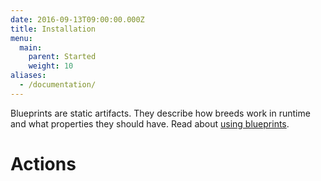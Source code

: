 ```yaml
---
date: 2016-09-13T09:00:00.000Z
title: Installation
menu:
  main:
    parent: Started
    weight: 10
aliases:
  - /documentation/
---
```


Blueprints are static artifacts. They describe how breeds work in runtime and what properties they should have. Read about [using blueprints](documentation/using-vamp/blueprints/).

# Actions
